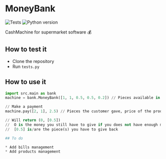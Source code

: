 # MoneyBank

![Tests](https://github.com/dimensi0n/MoneyBank/workflows/Python%20application/badge.svg)
![Python version](https://img.shields.io/badge/Python%20version-3.8-yellow)

CashMachine for supermarket software 💰

## How to test it

* Clone the repository
* Run `tests.py`

## How to use it

```python
import src.main as bank
machine = bank.MoneyBank([1, 1, 0.5, 0.5, 0.2]) // Pieces available in your cash machine

// Make a payment
machine.pay([2, 1], 2.5) // Pieces the customer gave, price of the product

// Will return (0, [0.5])  
//  O is the money you still have to give if you does not have enough money in your machine
//  [0.5] is/are the piece(s) you have to give back

## To do

* Add bills management
* Add products management
